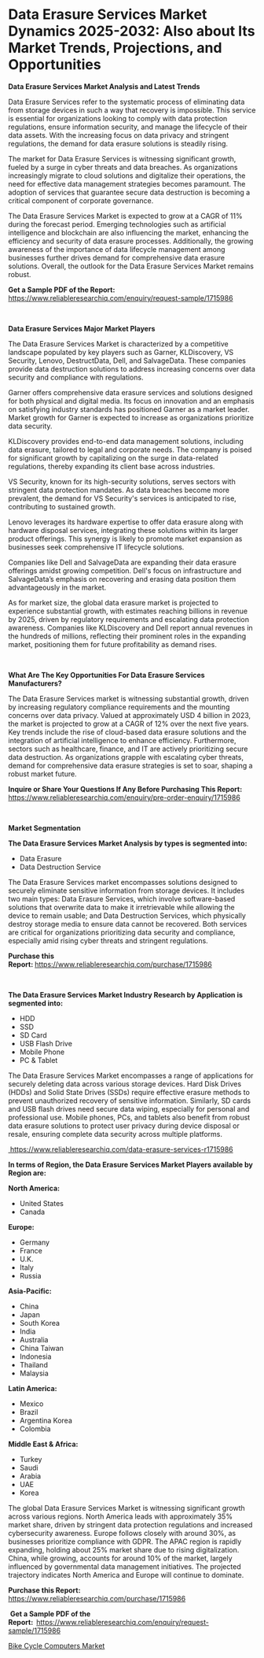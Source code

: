 <p><h1>Data Erasure Services Market Dynamics 2025-2032: Also about Its Market Trends, Projections, and Opportunities</h1></p><p><strong>Data Erasure Services Market Analysis and Latest Trends</strong></p>
<p><p>Data Erasure Services refer to the systematic process of eliminating data from storage devices in such a way that recovery is impossible. This service is essential for organizations looking to comply with data protection regulations, ensure information security, and manage the lifecycle of their data assets. With the increasing focus on data privacy and stringent regulations, the demand for data erasure solutions is steadily rising.</p><p>The market for Data Erasure Services is witnessing significant growth, fueled by a surge in cyber threats and data breaches. As organizations increasingly migrate to cloud solutions and digitalize their operations, the need for effective data management strategies becomes paramount. The adoption of services that guarantee secure data destruction is becoming a critical component of corporate governance.</p><p>The Data Erasure Services Market is expected to grow at a CAGR of 11% during the forecast period. Emerging technologies such as artificial intelligence and blockchain are also influencing the market, enhancing the efficiency and security of data erasure processes. Additionally, the growing awareness of the importance of data lifecycle management among businesses further drives demand for comprehensive data erasure solutions. Overall, the outlook for the Data Erasure Services Market remains robust.</p></p>
<p><strong>Get a Sample PDF of the Report:&nbsp;</strong> <a href="https://www.reliableresearchiq.com/enquiry/request-sample/1715986?utm_campaign=2212&utm_medium=2&utm_source=Github&utm_content=ia&utm_term=28032025&utm_id=data-erasure-services">https://www.reliableresearchiq.com/enquiry/request-sample/1715986</a></p>
<p>&nbsp;</p>
<p><strong>Data Erasure Services Major Market Players</strong></p>
<p><p>The Data Erasure Services Market is characterized by a competitive landscape populated by key players such as Garner, KLDiscovery, VS Security, Lenovo, DestructData, Dell, and SalvageData. These companies provide data destruction solutions to address increasing concerns over data security and compliance with regulations.</p><p>Garner offers comprehensive data erasure services and solutions designed for both physical and digital media. Its focus on innovation and an emphasis on satisfying industry standards has positioned Garner as a market leader. Market growth for Garner is expected to increase as organizations prioritize data security.</p><p>KLDiscovery provides end-to-end data management solutions, including data erasure, tailored to legal and corporate needs. The company is poised for significant growth by capitalizing on the surge in data-related regulations, thereby expanding its client base across industries.</p><p>VS Security, known for its high-security solutions, serves sectors with stringent data protection mandates. As data breaches become more prevalent, the demand for VS Security's services is anticipated to rise, contributing to sustained growth.</p><p>Lenovo leverages its hardware expertise to offer data erasure along with hardware disposal services, integrating these solutions within its larger product offerings. This synergy is likely to promote market expansion as businesses seek comprehensive IT lifecycle solutions.</p><p>Companies like Dell and SalvageData are expanding their data erasure offerings amidst growing competition. Dell's focus on infrastructure and SalvageData’s emphasis on recovering and erasing data position them advantageously in the market.</p><p>As for market size, the global data erasure market is projected to experience substantial growth, with estimates reaching billions in revenue by 2025, driven by regulatory requirements and escalating data protection awareness. Companies like KLDiscovery and Dell report annual revenues in the hundreds of millions, reflecting their prominent roles in the expanding market, positioning them for future profitability as demand rises.</p></p>
<p>&nbsp;</p>
<p><strong>What Are The Key Opportunities For Data Erasure Services Manufacturers?</strong></p>
<p><p>The Data Erasure Services market is witnessing substantial growth, driven by increasing regulatory compliance requirements and the mounting concerns over data privacy. Valued at approximately USD 4 billion in 2023, the market is projected to grow at a CAGR of 12% over the next five years. Key trends include the rise of cloud-based data erasure solutions and the integration of artificial intelligence to enhance efficiency. Furthermore, sectors such as healthcare, finance, and IT are actively prioritizing secure data destruction. As organizations grapple with escalating cyber threats, demand for comprehensive data erasure strategies is set to soar, shaping a robust market future.</p></p>
<p><strong>Inquire or Share Your Questions If Any Before Purchasing This Report:</strong> <a href="https://www.reliableresearchiq.com/enquiry/pre-order-enquiry/1715986?utm_campaign=2212&utm_medium=2&utm_source=Github&utm_content=ia&utm_term=28032025&utm_id=data-erasure-services">https://www.reliableresearchiq.com/enquiry/pre-order-enquiry/1715986</a></p>
<p>&nbsp;</p>
<p><strong>Market Segmentation</strong></p>
<p><strong>The Data Erasure Services Market Analysis by types is segmented into:</strong></p>
<p><ul><li>Data Erasure</li><li>Data Destruction Service</li></ul></p>
<p><p>The Data Erasure Services market encompasses solutions designed to securely eliminate sensitive information from storage devices. It includes two main types: Data Erasure Services, which involve software-based solutions that overwrite data to make it irretrievable while allowing the device to remain usable; and Data Destruction Services, which physically destroy storage media to ensure data cannot be recovered. Both services are critical for organizations prioritizing data security and compliance, especially amid rising cyber threats and stringent regulations.</p></p>
<p><strong>Purchase this Report:&nbsp;</strong><a href="https://www.reliableresearchiq.com/purchase/1715986?utm_campaign=2212&utm_medium=2&utm_source=Github&utm_content=ia&utm_term=28032025&utm_id=data-erasure-services">https://www.reliableresearchiq.com/purchase/1715986</a></p>
<p>&nbsp;</p>
<p><strong>The Data Erasure Services Market Industry Research by Application is segmented into:</strong></p>
<p><ul><li>HDD</li><li>SSD</li><li>SD Card</li><li>USB Flash Drive</li><li>Mobile Phone</li><li>PC & Tablet</li></ul></p>
<p><p>The Data Erasure Services Market encompasses a range of applications for securely deleting data across various storage devices. Hard Disk Drives (HDDs) and Solid State Drives (SSDs) require effective erasure methods to prevent unauthorized recovery of sensitive information. Similarly, SD cards and USB flash drives need secure data wiping, especially for personal and professional use. Mobile phones, PCs, and tablets also benefit from robust data erasure solutions to protect user privacy during device disposal or resale, ensuring complete data security across multiple platforms.</p></p>
<p><a href="https://www.reliableresearchiq.com/data-erasure-services-r1715986?utm_campaign=2212&utm_medium=2&utm_source=Github&utm_content=ia&utm_term=28032025&utm_id=data-erasure-services">&nbsp;https://www.reliableresearchiq.com/data-erasure-services-r1715986</a></p>
<p><strong>In terms of Region, the Data Erasure Services Market Players available by Region are:</strong></p>
<p>
    <p> <strong> North America: </strong>
        <ul>
            <li>United States</li>
            <li>Canada</li>
        </ul>
        </p> 
    <p> <strong> Europe: </strong>
        <ul>
            <li>Germany</li>
            <li>France</li>
            <li>U.K.</li>
            <li>Italy</li>
            <li>Russia</li>
        </ul>
        </p> 
    <p> <strong> Asia-Pacific: </strong>
        <ul>
            <li>China</li>
            <li>Japan</li>
            <li>South Korea</li>
            <li>India</li>
            <li>Australia</li>
            <li>China Taiwan</li>
            <li>Indonesia</li>
            <li>Thailand</li>
            <li>Malaysia</li>
        </ul>
        </p> 
    <p> <strong> Latin America: </strong>
        <ul>
            <li>Mexico</li>
            <li>Brazil</li>
            <li>Argentina Korea</li>
            <li>Colombia</li>
        </ul>
        </p> 
    <p> <strong> Middle East & Africa: </strong>
        <ul>
            <li>Turkey</li>
            <li>Saudi</li>
            <li>Arabia</li>
            <li>UAE</li>
            <li>Korea</li>
        </ul>
    </p>
    </p>
<p><p>The global Data Erasure Services Market is witnessing significant growth across various regions. North America leads with approximately 35% market share, driven by stringent data protection regulations and increased cybersecurity awareness. Europe follows closely with around 30%, as businesses prioritize compliance with GDPR. The APAC region is rapidly expanding, holding about 25% market share due to rising digitalization. China, while growing, accounts for around 10% of the market, largely influenced by governmental data management initiatives. The projected trajectory indicates North America and Europe will continue to dominate.</p></p>
<p><strong>Purchase this Report: </strong><a href="https://www.reliableresearchiq.com/purchase/1715986?utm_campaign=2212&utm_medium=2&utm_source=Github&utm_content=ia&utm_term=28032025&utm_id=data-erasure-services">https://www.reliableresearchiq.com/purchase/1715986</a></p>
<p>&nbsp;<strong>Get a Sample PDF of the Report:&nbsp;&nbsp;</strong><a href="https://www.reliableresearchiq.com/enquiry/request-sample/1715986?utm_campaign=2212&utm_medium=2&utm_source=Github&utm_content=ia&utm_term=28032025&utm_id=data-erasure-services">https://www.reliableresearchiq.com/enquiry/request-sample/1715986</a></p>
<p><strong></strong></p>
<p><p><a href="https://github.com/AshrafKhan865/Market-Research-Report-List-2/blob/main/bike-cycle-computers-market.md?utm_campaign=2212&utm_medium=2&utm_source=Github&utm_content=ia&utm_term=28032025&utm_id=data-erasure-services">Bike Cycle Computers Market</a></p></p>